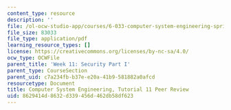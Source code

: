 ```yaml
---
content_type: resource
description: ''
file: /ol-ocw-studio-app/courses/6-033-computer-system-engineering-spring-2018/8629414d8632d339456d462db58df623_MIT6_033S18tut11.pdf
file_size: 83033
file_type: application/pdf
learning_resource_types: []
license: https://creativecommons.org/licenses/by-nc-sa/4.0/
ocw_type: OCWFile
parent_title: 'Week 11: Security Part I'
parent_type: CourseSection
parent_uid: c7a234fb-b37e-e20a-41b9-581882a0afcd
resourcetype: Document
title: Computer System Engineering, Tutorial 11 Peer Review
uid: 8629414d-8632-d339-456d-462db58df623
---
```


